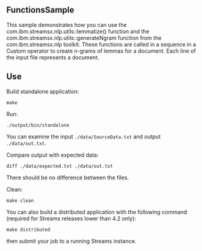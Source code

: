 ## FunctionsSample

This sample demonstrates how you can use the com.ibm.streamsx.nlp.utils::lemmatize() function and the com.ibm.streamsx.nlp.utils::generateNgram function from the com.ibm.streamsx.nlp toolkit.
These functions are called in a sequence in a Custom operator to create n-grams of lemmas for a document. Each line of the input file represents a document.

## Use

Build standalone application:

`make`

Run:

`./output/bin/standalone`

You can examine the input `./data/SourceData.txt` and output `./data/out.txt`.

Compare output with expected data:

`diff ./data/expected.txt ./data/out.txt`

There should be no difference between the files.

Clean:

`make clean`

You can also build a distributed application with the following command (required for Streams releases lower than 4.2 only):

`make distributed`

then submit your job to a running Streams instance.
